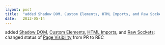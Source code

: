 ```yaml
---
layout: post
title:  "added Shadow DOM, Custom Elements, HTML Imports, and Raw Sockets; changed status of Page Visibility from PR to REC"
date:   2013-05-14
---
```


added <a href="http://www.w3.org/TR/shadow-dom/">Shadow DOM</a>, <a href="http://www.w3.org/TR/custom-elements/">Custom Elements</a>, <a href="http://www.w3.org/TR/html-imports/">HTML Imports</a>, and <a href="http://www.w3.org/TR/raw-sockets/">Raw Sockets</a>; changed status of <a href="http://www.w3.org/TR/page-visibility/">Page Visibility</a> from PR to REC

